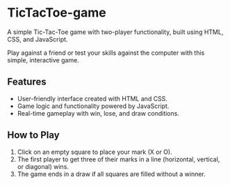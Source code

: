 # TicTacToe-game
A simple Tic-Tac-Toe game with two-player functionality, built using HTML, CSS, and JavaScript.

Play against a friend or test your skills against the computer with this simple, interactive game.

## Features
- User-friendly interface created with HTML and CSS.
- Game logic and functionality powered by JavaScript.
- Real-time gameplay with win, lose, and draw conditions.

## How to Play
1. Click on an empty square to place your mark (X or O).
2. The first player to get three of their marks in a line (horizontal, vertical, or diagonal) wins.
3. The game ends in a draw if all squares are filled without a winner.

